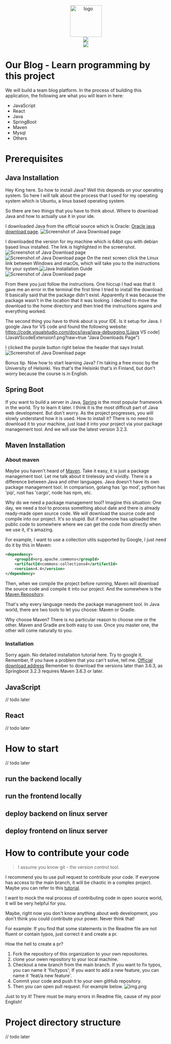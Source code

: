 <div id="badges-row1" align="center">
    <a href="https://github.com/The-Learners-Circle/our-blog">
        <img alt="logo" src="docs/img/android-chrome-192x192.png" height="99">
    </a>
</div>

<div id="badges-row1" align="center">
  <img src="https://img.shields.io/github/followers/The-Learners-Circle?logo=github"/>
</div>

<div id="badges-row2" align="center">
    <a href="https://discord.gg/dDbxfdjb">
          <img src="https://img.shields.io/discord/102860784329052160?logo=discord&logoColor=f5f5f5&label=discord"/>
    </a>
</div>

# Our Blog - Learn programming by this project
We will build a team blog platform. In the process of building this application, the following are what you will learn in here:
- JavaScript 
- React
- Java
- SpringBoot
- Maven
- Mysql
- Others

# Prerequisites
## Java Installation
 
 Hey King here. So how to install Java?  Well this depends on your operating system.  So here I will talk about the process that I used for my operating system which is Ubuntu, a linux based operating system.

So there are two things that you have to think about.  Where to download Java and how to actually use it in your ide.

I downloaded Java from the official source which is Oracle: [Oracle java download page](https://www.oracle.com/java/technologies/downloads/#jdk21-linux).
![Screenshot of Java Download page](JavaDownloadsPage.png?raw=true "Java Downloads Page")

I downloaded the version for my machine which is 64bit cpu with debian based linux installed.  The link is highlighted in the screenshot.![Screenshot of Java Download page](JavaDownloadsPage2.png?raw=true "Java Downloads Page 2")
![Screenshot of Java Download page](JavaInstallationGuide.png?raw=true "Java Downloads Page")
On the next screen click the Linux link between Windows and macOs, which will take you to the instructions for your system.![Java Installation Guide](JavaInstallationGuide2.png?raw=true "Java Installation Guide")
![Screenshot of Java Download page](JavaInstallationGuide3.png?raw=true "Java Downloads Page")

From there you just follow the instructions.  One hiccup I had was that it gave me an error in the terminal the first time I tried to install the download.  It basically said that the package didn't exist.  Apparently it was because the package wasn't in the location that it was looking.  I decided to move the download to the home directory and then tried the instructions agains and everything worked.

The second thing you have to think about is your IDE.  Is it setup for Java.  I google Java for VS code and found the following website: https://code.visualstudio.com/docs/java/java-debugging.![Java VS code](JavaVScodeExtension1.png?raw=true "Java Downloads Page")

I clicked the purple button right below the header that says Install.  ![Screenshot of Java Download page](JavaVScodeExtension2.png?raw=true "Java Downloads Page")

Bonus tip.  Now how to start learning Java?  I'm taking a free mooc by the University of Helsinki.  Yes that's the Helsinki that's in Finland, but don't worry because the course is in English.

## Spring Boot
If you want to build a server in Java, [Spring](https://spring.io/projects/spring-framework) is the most popular framework in the world. Try to learn it later.
I think it is the most difficult part of Java web development. But don't worry. As the project progresses, you will slowly understand how it is used. 
How to install it? There is no need to download it to your machine, just load it into your project via your package management tool. And we will use the latest version 3.2.3.

## Maven Installation
### About maven
Maybe you haven't heard of [Maven](https://maven.apache.org/). Take it easy, it is just a package management tool. Let me talk about it tirelessly and vividly.
There is a difference between Java and other languages. Java doesn't have its own package management tool.
In comparison, golang has 'go mod', python has 'pip', rust has 'cargo', node has npm, etc.

Why do we need a package management tool? Imagine this situation: One day, we need a tool to process something about date and there is already ready-made open source code. We will download the source code and compile into our project. It's so stupid.
But if someone has uploaded the public code to somewhere where we can get the code from directly when we use it, it's amazing. 

For example, I want to use a collection utils supported by Google, I just need do it by this in Maven:
```xml
<dependency>
    <groupId>org.apache.commons</groupId>
    <artifactId>commons-collections4</artifactId>
    <version>4.4</version>
</dependency>
```
Then, when we compile the project before running, Maven will download the source code and compile it into our project. And the somewhere is the [Maven Repository](https://maven.apache.org/repositories/index.html).

That's why every language needs the package management tool. In Java world, there are two tools to let you choose: Maven or Gradle.

Why choose Maven? There is no particular reason to choose one or the other. Maven and Gradle are both easy to use. Once you master one, the other will come naturally to you.

### Installation
Sorry again. No detailed installation tutorial here. Try to google it. Remember, If you have a problem that you can't solve, tell me.
[Official download address](https://maven.apache.org/)
Remember to download the versions later than 3.6.3, as Springboot 3.2.3 requires Maven 3.6.3 or later.

## JavaScript
// todo later
## React
// todo later

# How to start
// todo later
## run the backend locally
## run the frontend locally
## deploy backend on linux server
## deploy frontend on linux server

# How to contribute your code
> I assume you know git - the version control tool.

I recommend you to use pull request to contribute your code. If everyone has access to the main branch, it will be chaotic in a complex project.
Maybe you can refer to this [tutorial](https://opensource.guide/how-to-contribute/#opening-an-issue).

I want to mock the real process of contributing code in open source world, it will be very helpful for you.

Maybe, right now you don't know anything about web development, you don't think you could contribute your power. Never think that! 

For example: If you find that some statements in the Readme file are not fluent or contain typos, just correct it and create a pr.

How the hell to create a pr?
1. Fork the repository of this organization to your own repositories.
2. clone your owen repository to your local machine.
3. Checkout a new branch from the main branch. If you want to fix typos, you can name it 'fix/typos'; If you want to add a new feature, you can name it 'feat/a new feature'.
4. Commit your code and push it to your own gitHub repository.
5. Then you can open pull request. For example below.
![img.png](./docs/img/openpr.png)

Just to try it! There must be many errors in Readme file, cause of my poor English!

# Project directory structure
// todo later
